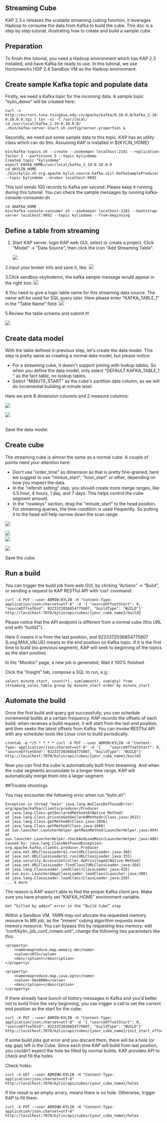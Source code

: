 ##  Streaming Cube

KAP 2.3.x releases the scalable streaming cubing function, it leverages Hadoop to consume the data from Kafka to build the cube. This doc is a step by step tutorial, illustrating how to create and build a sample cube.

## Preparation
To finish this tutorial, you need a Hadoop environment which has KAP 2.3 installed, and have Kafka be ready to use. In this tutorial, we use Hortonworks HDP 2.4 Sandbox VM as the Hadoop environment.

## Create sample Kafka topic and populate data

Firstly, we need a Kafka topic for the incoming data. A sample topic "kylin_demo" will be created here:

	curl -s http://mirrors.tuna.tsinghua.edu.cn/apache/kafka/0.10.0.0/kafka_2.10-0.10.0.0.tgz | tar -xz -C /usr/local/
	cd /usr/local/kafka_2.10-0.10.0.0/
	./bin/kafka-server-start.sh config/server.properties &


Secondly, we need put some sample data to this topic. KAP has an utility class which can do this. Assuming KAP is installed in ${KYLIN_HOME}

	bin/kafka-topics.sh --create --zookeeper localhost:2181 --replication-factor 1 --partitions 3 --topic kylindemo
	Created topic "kylindemo"
	export KAFKA_HOME=/usr/local/kafka_2.10-0.10.0.0
	cd $KYLIN_HOME
	./bin/kylin.sh org.apache.kylin.source.kafka.util.KafkaSampleProducer --topic kylindemo --broker localhost:9092


This tool sends 100 records to Kafka per second. Please keep it running during this tutorial. You can check the sample messages by running kafka-console-consumer.sh 

	cd $KAFKA_HOME
	bin/kafka-console-consumer.sh --zookeeper localhost:2181 --bootstrap-server localhost:9092 --topic kylindemo --from-beginning


## Define a table from streaming
1. Start KAP server, login KAP web GUI, select or create a project. Click "Model" -> "Data Source", then click the icon "Add Streaming Table".

   ![](images/a.png)

2.Input your broker info and save it, like:
   ![](images/b.png)


3.Click sandbox->kylindemo, the kafka sample message would appear in the right box:
   ![](images/c.png)

4.You need to give a logic table name for this streaming data source. The name will be used for SQL query later. Here please enter "KAFKA_TABLE_1" in the "Table Name" field.
   ![](images/d.png)

5.Review the table schema and submit it!

   ![](images/e.png)


## Create data model
With the table defined in previous step, let's create the data model. This step is pretty same as creating a normal data model, but please notice:

* For a streaming cube, it doesn't support joining with lookup tables. So when you define the data model, only select "DEFAULT.KAFKA_TABLE_1 " as the fact table, no lookup tables.
* Select "MINUTE_START" as the cube's partition date column, as we will do incremental building at minute level.

Here we pick 8 dimension columns and 2 measure columns:

![](images/5_Data_model_dimension.png)
 	
![](images/6_Data_model_measure.png)
 	
​	
Save the data model.


## Create cube

The streaming cube is almost the same as a normal cube. A couple of points need your attention here:

* Don't use "order\_time" as dimension as that is pretty fine-grained, here we suggest to use "mintue\_start", "hour\_start" or other, depending on how you inspect the data.
* In the "refersh setting" step, you should create more merge ranges, like 0.5 hour, 4 hours, 1 day, and 7 days. This helps control the cube segment amount.
* In the "rowkeys" section, drag the "minute\_start" to the head position. For streaming queries, the time condition is used frequently. So putting it to the head will help narrow down the scan range.

 ![](images/8_Cube_dimension.png)

 ![](images/9_Cube_measure.png)
 ​	
 ![](images/10_agg_group.png)

 ![](images/11_Rowkey.png)

Save the cube.


## Run a build

You can trigger the build job from web GUI, by clicking “Actions” -> “Build”, or sending a request to KAP RESTful API with ‘curl’ command:

	curl -X PUT --user ADMIN:KYLIN -H "Content-Type: application/json;charset=utf-8" -d '{ "sourceOffsetStart": 0, "sourceOffsetEnd": 9223372036854775807, "buildType": "BUILD"}' http://localhost:7070/kylin/api/cubes/{your_cube_name}/build2

Please notice that the API endpoint is different from a normal cube (this URL end with “build2”).

Here 0 means it is from the last position, and 9223372036854775807 (Long.MAX_VALUE) means to the end position on Kafka topic. If it is the first time to build (no previous segment), KAP will seek to beginning of the topics as the start position.

In the “Monitor” page, a new job is generated; Wait it 100% finished.

Click the “Insight” tab, compose a SQL to run, e.g.:

	select minute_start, count(*), sum(amount), sum(qty) from streaming_sales_table group by minute_start order by minute_start

## Automate the build


Once the first build and query got successfully, you can schedule incremental builds at a certain frequency. KAP records the offsets of each build; when receives a build request, it will start from the last end position, and then seeks the latest offsets from Kafka. You can invoke RESTful API with any scheduler tools like Linux cron to build periodically:

    crontab -e */5 * * * * curl -X PUT --user ADMIN:KYLIN -H "Content-Type: application/json;charset=utf-8" -d '{    "sourceOffsetStart": 0,    "sourceOffsetEnd": 9223372036854775807, "buildType": "BUILD"}' http://localhost:7070/kylin/api/cubes/{your_cube_name}/build2

Now you can find the cube is automatically built from streaming. And when the cube segments accumulate to a longer time range, KAP will automatically merge them into a larger segment.

##Trouble shootings

You may encounter the following error when run “kylin.sh”:

    Exception in thread "main" java.lang.NoClassDefFoundError: org/apache/kafka/clients/producer/Producer
    at java.lang.Class.getDeclaredMethods0(Native Method)
    at java.lang.Class.privateGetDeclaredMethods(Class.java:2615)
    at java.lang.Class.getMethod0(Class.java:2856)
    at java.lang.Class.getMethod(Class.java:1668)
    at sun.launcher.LauncherHelper.getMainMethod(LauncherHelper.java:494)
    at sun.launcher.LauncherHelper.checkAndLoadMain(LauncherHelper.java:486)
    Caused by: java.lang.ClassNotFoundException: org.apache.kafka.clients.producer.Producer
    at java.net.URLClassLoader$1.run(URLClassLoader.java:366)
    at java.net.URLClassLoader$1.run(URLClassLoader.java:355)
    at java.security.AccessController.doPrivileged(Native Method)
    at java.net.URLClassLoader.findClass(URLClassLoader.java:354)
    at java.lang.ClassLoader.loadClass(ClassLoader.java:425)
    at sun.misc.Launcher$AppClassLoader.loadClass(Launcher.java:308)
    at java.lang.ClassLoader.loadClass(ClassLoader.java:358)
    ... 6 more


The reason is KAP wasn’t able to find the proper Kafka client jars. Make sure you have properly set “KAFKA_HOME” environment variable.

    Get “killed by admin” error in the “Build Cube” step

Within a Sandbox VM, YARN may not allocate the requested memory resource to MR job, as the “inmem” cubing algorithm requests more memory resource. You can bypass this by requesting less memory: edit “conf/kylin_job_conf_inmem.xml”, change the following two parameters like this:

	<property>
	    <name>mapreduce.map.memory.mb</name>
	    <value>1072</value>
	    <description></description>
	</property>
	
	<property>
	    <name>mapreduce.map.java.opts</name>
	    <value>-Xmx800m</value>
	    <description></description>
	</property>

If there already have bunch of history messages in Kafka and you'd better not to build from the very beginning, you can trigger a call to set the current end position as the start for the cube:

	curl -X PUT --user ADMIN:KYLIN -H "Content-Type: application/json;charset=utf-8" -d '{ "sourceOffsetStart": 0, "sourceOffsetEnd": 9223372036854775807, "buildType": "BUILD"}' http://localhost:7070/kylin/api/cubes/{your_cube_name}/init_start_offsets

If some build jobs got error and you discard them, there will be a hole (or say gap) left in the Cube. Since each time KAP will build from last position, you couldn’t expect the hole be filled by normal builds. KAP provides API to check and fill the holes

Check holes:

	curl -X GET --user ADMINN:KYLIN -H "Content-Type: application/json;charset=utf-8" http://localhost:7070/kylin/api/cubes/{your_cube_name}/holes

If the result is an empty arrary, means there is no hole. Otherwise, trigger KAP to fill them:

	curl -X PUT --user ADMINN:KYLIN -H "Content-Type: application/json;charset=utf-8" http://localhost:7070/kylin/api/cubes/{your_cube_name}/holes

